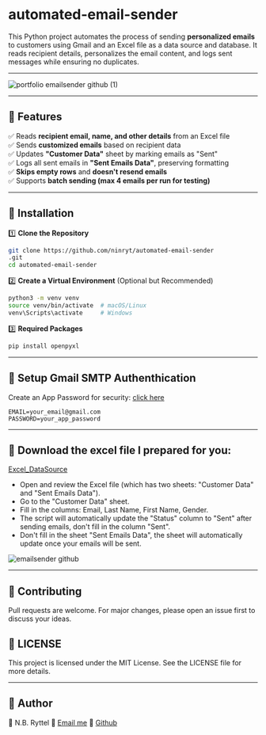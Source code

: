 # automated-email-sender
This Python project automates the process of sending **personalized emails** to customers using Gmail and an Excel file as a data source and database. It reads recipient details, personalizes the email content, and logs sent messages while ensuring no duplicates.

---

![portfolio emailsender github (1)](https://github.com/user-attachments/assets/6e2395e5-6c1d-4033-b7d4-32b49a8c6878)



---

## 🔸 Features
✅ Reads **recipient email, name, and other details** from an Excel file  
✅ Sends **customized emails** based on recipient data  
✅ Updates **"Customer Data"** sheet by marking emails as "Sent"  
✅ Logs all sent emails in **"Sent Emails Data"**, preserving formatting  
✅ **Skips empty rows** and **doesn't resend emails**  
✅ Supports **batch sending (max 4 emails per run for testing)**  

---

## 🔸 Installation

1️⃣ **Clone the Repository**
```bash
git clone https://github.com/ninryt/automated-email-sender
.git
cd automated-email-sender

```
2️⃣ **Create a Virtual Environment** (Optional but Recommended)

```bash
python3 -m venv venv
source venv/bin/activate  # macOS/Linux
venv\Scripts\activate     # Windows
```
3️⃣ **Required Packages**
```bash
pip install openpyxl
```
---
## 🔸 Setup Gmail SMTP Authenthication

Create an App Password for security:
[click here](https://accounts.google.com/v3/signin/challenge/pwd?TL=AO-GBTcH6IznI2l9eCaASOBU-tZ-Jp_8lwfpiPzNJUREDQueVW6ULyuU1xBq-Qz5&cid=2&continue=https%3A%2F%2Fmyaccount.google.com%2Fapppasswords&flowName=GlifWebSignIn&followup=https%3A%2F%2Fmyaccount.google.com%2Fapppasswords&ifkv=AVdkyDmsdu2m1LxZCZHnP6N4o43AxziCFbhEeO6uGRUqj5zgUonO5AcOWApoz7-tF-6DXi03Anjy&osid=1&rart=ANgoxcfMq2NguWng04csK2FyiHftiIG7mkAQBV1k-Mue2caDW3BRezRLpw-pyghIjaVtmeWKQLWmSdu_Z8SuqwwWpJN51NFVcnYw-Zk9sxtkTrNeovVEU2U&rpbg=1&service=accountsettings) 

```
EMAIL=your_email@gmail.com
PASSWORD=your_app_password
```
---
## 🔸 Download the excel file I prepared for you: 
[Excel_DataSource](./email_sender_datasource.xlsx)

- Open and review the Excel file (which has two sheets: "Customer Data" and "Sent Emails Data").
- Go to the "Customer Data" sheet.
- Fill in the columns: Email, Last Name, First Name, Gender.
- The script will automatically update the "Status" column to "Sent" after sending emails, don't fill in the column "Sent".
- Don't fill in the sheet "Sent Emails Data", the sheet will automatically update once your emails will be sent.


![emailsender github](https://github.com/user-attachments/assets/a4407521-6fb2-4c22-8fcf-94eff23bdba8)

---
## 🔸 Contributing
Pull requests are welcome. For major changes, please open an issue first to discuss your ideas.

## 🔸 LICENSE
This project is licensed under the MIT License. See the LICENSE file for more details.

---
## 👤 Author
👤 N.B. Ryttel
📧 [Email me](zerobughero@gmail.com)
🔗 [Github](https://github.com/ninryt)



  



